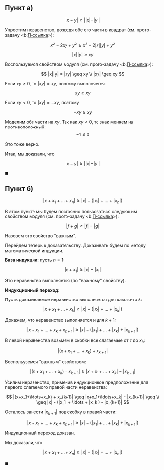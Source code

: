 ## Пункт а)

$$ |x-y| \geq ||x|-|y|| $$

Упростим неравенство, возведя обе его части в квадрат (см. прото-задачу <b:[П-ссылка](advanced/proto/common/simple-abs)>):

$$ x^2 - 2xy + y^2 \geq x^2 - 2|x||y| + y^2 $$

$$ |x||y| \geq xy $$

Воспользуемся свойством модуля (см. прото-задачу <b:[П-ссылка](advanced/proto/common/abs)>):

$$ |x||y| = |xy| \geq xy \\ |xy| \geq xy $$

Если $xy \geq 0$, то $|xy| = xy$, поэтому выполняется

$$ xy \geq xy $$

Если $xy < 0$, то $|xy| = -xy$, поэтому

$$ -xy \geq xy $$

Моделим обе части на $xy$. Так как $xy < 0$, то знак меняем на противоположный:
$$ -1 \leq 0 $$

Это тоже верно.

Итак, мы доказали, что

$$ |x-y| \geq ||x|-|y|| $$

$\blacksquare$

## Пункт б)

$$ |x+x_1+\ldots+x_n| \geq |x| - (|x_1| + \ldots + |x_n|) $$

В этом пункте мы будем постоянно пользоваться следующим свойством модуля (см. прото-задачу <b:[П-ссылка](advanced/proto/common/abs)>):

$$ |f+g| \geq |f| - |g| $$

Назовем это свойство "важным".

Перейдем теперь к доказательству. Доказывать будем по методу математической индукции.

**База индукции**: пусть $n = 1$:

$$ |x + x_1| \geq |x| - |x_1| $$

Это неравенство выполняется (по "важному" свойству).

**Индукционный переход**:

Пусть доказываемое неравенство выполняется для какого-то $k$:

$$ |x+x_1+\ldots+x_k| \geq |x| - (|x_1| + \ldots + |x_k|) $$

Докажем, что неравенство выполняется и для $k+1$:

$$ |x+x_1+\ldots+x_k + x_{k+1}| \geq |x| - (|x_1| + \ldots + |x_k| + |x_{k+1}|) $$

В левой неравенства возьмем в скобки все слагаемые от $x$ до $x_k$:

$$ |(x+x_1+\ldots+x_k) + x_{k+1}| $$

Воспольуземся "важным" свойством:

$$ |(x+x_1+\ldots+x_k) + x_{k+1}| \geq |x+x_1+\ldots+x_k| - |x_{k+1}| $$

Усилим неравенство, применив индукционное предположение для первого слагаемого правой части неравенства:

$$
    |(x+x_1+\ldots+x_k) + x_{k+1}| \geq |x+x_1+\ldots+x_k| - |x_{k+1}| \geq
    \\
    \geq |x| - (|x_1| + \ldots + |x_k|) - |x_{k+1}|
$$

Осталось занести $|x_{k+1}|$ под скобку в правой части:

$$ |x+x_1+\ldots+x_k + x_{k+1}| \geq |x| - (|x_1| + \ldots + |x_k| + |x_{k+1}|) $$

Индукционный переход доказан.

Мы доказали, что

$$ |x+x_1+\ldots+x_n| \geq |x| - (|x_1| + \ldots + |x_n|) $$

$\blacksquare$